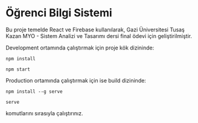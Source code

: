 # Öğrenci Bilgi Sistemi
 
Bu proje temelde React ve Firebase kullanılarak, Gazi Üniversitesi Tusaş Kazan MYO - Sistem Analizi ve Tasarımı dersi final ödevi için geliştirilmiştir.
 
Development ortamında çalıştırmak için proje kök dizininde:
 
```
npm install
```
```
npm start
```
Production ortamında çalıştırmak için ise build dizininde:
 
```
npm install --g serve
```
```
serve
```
 
komutlarını sırasıyla çalıştırınız.
